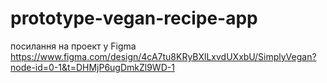 # prototype-vegan-recipe-app
посилання на проект у Figma https://www.figma.com/design/4cA7tu8KRyBXlLxvdUXxbU/SimplyVegan?node-id=0-1&t=DHMjP6ugDmkZl9WD-1
